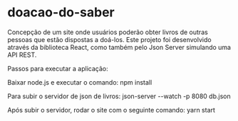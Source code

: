 # doacao-do-saber
Concepção de um site onde usuários poderão obter livros de outras pessoas que estão dispostas a doá-los. Este projeto foi desenvolvido através da biblioteca React, como também pelo Json Server simulando uma API REST.

Passos para executar a aplicação:

Baixar node.js e executar o comando: npm install

Para subir o servidor de json de livros: json-server --watch -p 8080 db.json

Após subir o servidor, rodar o site com o seguinte comando: yarn start
